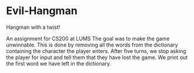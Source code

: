# Evil-Hangman
Hangman with a twist!

An assignment for CS200 at LUMS
The goal was to make the game unwinnable. This is done by removing all the words from the dictionary containing the character the player enters. 
After five turns, we stop asking the player for input and tell them that they have lost the game. 
We print out the first word we have left in the dictionary.
